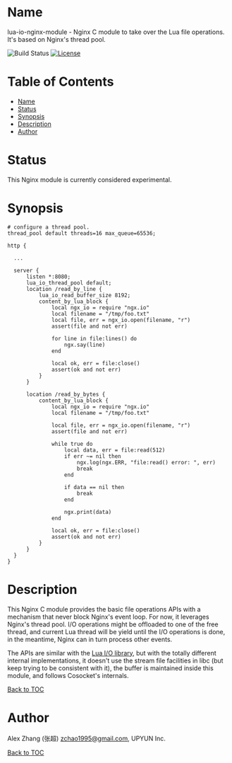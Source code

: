 # Name

lua-io-nginx-module - Nginx C module to take over the Lua file operations. It's based on Nginx's thread pool.

![Build Status](https://travis-ci.org/tokers/lua-io-nginx-module.svg?branch=master) [![License](https://img.shields.io/badge/License-BSD%202--Clause-orange.svg)](https://github.com/tokers/lua-io-nginx-module/blob/master/LICENSE)

# Table of Contents

* [Name](#name)
* [Status](#status)
* [Synopsis](#synopsis)
* [Description](#description)
* [Author](#author)
    
# Status

This Nginx module is currently considered experimental.

# Synopsis

```nginx
# configure a thread pool.
thread_pool default threads=16 max_queue=65536;

http {
  
  ...
    
  server {
      listen *:8080;
      lua_io_thread_pool default;
      location /read_by_line {
          lua_io_read_buffer_size 8192;
          content_by_lua_block {
              local ngx_io = require "ngx.io"
              local filename = "/tmp/foo.txt"
              local file, err = ngx_io.open(filename, "r")
              assert(file and not err)

              for line in file:lines() do
                  ngx.say(line)
              end

              local ok, err = file:close()
              assert(ok and not err)
          }
      }

      location /read_by_bytes {
          content_by_lua_block {
              local ngx_io = require "ngx.io"
              local filename = "/tmp/foo.txt"

              local file, err = ngx_io.open(filename, "r")
              assert(file and not err)

              while true do
                  local data, err = file:read(512)
                  if err ~= nil then
                      ngx.log(ngx.ERR, "file:read() error: ", err)
                      break
                  end

                  if data == nil then
                      break
                  end

                  ngx.print(data)
              end

              local ok, err = file:close()
              assert(ok and not err)
          }
      }
  }
}
```

# Description

This Nginx C module provides the basic file operations APIs with a mechanism that never block Nginx's event loop.
For now, it leverages Nginx's thread pool. I/O operations might be offloaded to one of the free thread,
and current Lua thread will be yield until the I/O operations is done, in the meantime, Nginx can in turn process other events.

The APIs are similar with the [Lua I/O library](https://www.lua.org/pil/21.html), but with the totally different internal implementations, it doesn't use the stream file facilities in libc (but keep trying to be consistent with it), the buffer is maintained inside this module, and follows Cosocket's internals.

[Back to TOC](#table-of-contents)

# Author

Alex Zhang (张超) zchao1995@gmail.com, UPYUN Inc.

[Back to TOC](#table-of-contents)
